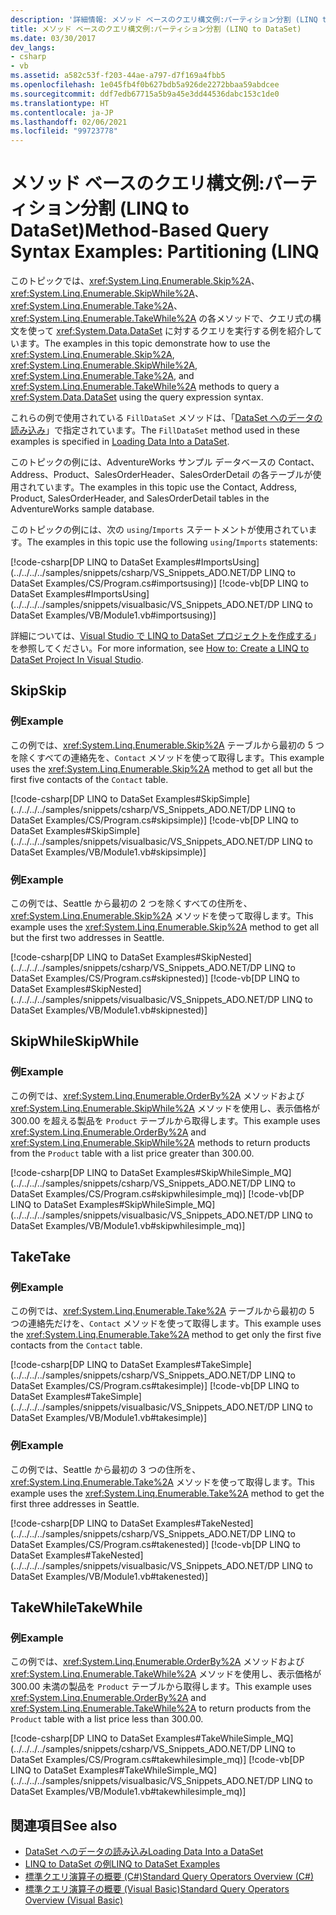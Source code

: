 ```yaml
---
description: '詳細情報: メソッド ベースのクエリ構文例:パーティション分割 (LINQ to DataSet)'
title: メソッド ベースのクエリ構文例:パーティション分割 (LINQ to DataSet)
ms.date: 03/30/2017
dev_langs:
- csharp
- vb
ms.assetid: a582c53f-f203-44ae-a797-d7f169a4fbb5
ms.openlocfilehash: 1e045fb4f0b627bdb5a926de2272bbaa59abdcee
ms.sourcegitcommit: ddf7edb67715a5b9a45e3dd44536dabc153c1de0
ms.translationtype: HT
ms.contentlocale: ja-JP
ms.lasthandoff: 02/06/2021
ms.locfileid: "99723778"
---
```

# <a name="method-based-query-syntax-examples-partitioning-linq"></a><span data-ttu-id="1ac4d-103">メソッド ベースのクエリ構文例:パーティション分割 (LINQ to DataSet)</span><span class="sxs-lookup"><span data-stu-id="1ac4d-103">Method-Based Query Syntax Examples: Partitioning (LINQ</span></span>

<span data-ttu-id="1ac4d-104">このトピックでは、<xref:System.Linq.Enumerable.Skip%2A>、<xref:System.Linq.Enumerable.SkipWhile%2A>、<xref:System.Linq.Enumerable.Take%2A>、<xref:System.Linq.Enumerable.TakeWhile%2A> の各メソッドで、クエリ式の構文を使って <xref:System.Data.DataSet> に対するクエリを実行する例を紹介しています。</span><span class="sxs-lookup"><span data-stu-id="1ac4d-104">The examples in this topic demonstrate how to use the <xref:System.Linq.Enumerable.Skip%2A>, <xref:System.Linq.Enumerable.SkipWhile%2A>, <xref:System.Linq.Enumerable.Take%2A>, and <xref:System.Linq.Enumerable.TakeWhile%2A> methods to query a <xref:System.Data.DataSet> using the query expression syntax.</span></span>  
  
 <span data-ttu-id="1ac4d-105">これらの例で使用されている `FillDataSet` メソッドは、「[DataSet へのデータの読み込み](loading-data-into-a-dataset.md)」で指定されています。</span><span class="sxs-lookup"><span data-stu-id="1ac4d-105">The `FillDataSet` method used in these examples is specified in [Loading Data Into a DataSet](loading-data-into-a-dataset.md).</span></span>  
  
 <span data-ttu-id="1ac4d-106">このトピックの例には、AdventureWorks サンプル データベースの Contact、Address、Product、SalesOrderHeader、SalesOrderDetail の各テーブルが使用されています。</span><span class="sxs-lookup"><span data-stu-id="1ac4d-106">The examples in this topic use the Contact, Address, Product, SalesOrderHeader, and SalesOrderDetail tables in the AdventureWorks sample database.</span></span>  
  
 <span data-ttu-id="1ac4d-107">このトピックの例には、次の `using`/`Imports` ステートメントが使用されています。</span><span class="sxs-lookup"><span data-stu-id="1ac4d-107">The examples in this topic use the following `using`/`Imports` statements:</span></span>  
  
 [!code-csharp[DP LINQ to DataSet Examples#ImportsUsing](../../../../samples/snippets/csharp/VS_Snippets_ADO.NET/DP LINQ to DataSet Examples/CS/Program.cs#importsusing)]
 [!code-vb[DP LINQ to DataSet Examples#ImportsUsing](../../../../samples/snippets/visualbasic/VS_Snippets_ADO.NET/DP LINQ to DataSet Examples/VB/Module1.vb#importsusing)]  
  
 <span data-ttu-id="1ac4d-108">詳細については、[Visual Studio で LINQ to DataSet プロジェクトを作成する](how-to-create-a-linq-to-dataset-project-in-vs.md)」を参照してください。</span><span class="sxs-lookup"><span data-stu-id="1ac4d-108">For more information, see [How to: Create a LINQ to DataSet Project In Visual Studio](how-to-create-a-linq-to-dataset-project-in-vs.md).</span></span>  
  
## <a name="skip"></a><span data-ttu-id="1ac4d-109">Skip</span><span class="sxs-lookup"><span data-stu-id="1ac4d-109">Skip</span></span>  
  
### <a name="example"></a><span data-ttu-id="1ac4d-110">例</span><span class="sxs-lookup"><span data-stu-id="1ac4d-110">Example</span></span>  

 <span data-ttu-id="1ac4d-111">この例では、<xref:System.Linq.Enumerable.Skip%2A> テーブルから最初の 5 つを除くすべての連絡先を、`Contact` メソッドを使って取得します。</span><span class="sxs-lookup"><span data-stu-id="1ac4d-111">This example uses the <xref:System.Linq.Enumerable.Skip%2A> method to get all but the first five contacts of the `Contact` table.</span></span>  
  
 [!code-csharp[DP LINQ to DataSet Examples#SkipSimple](../../../../samples/snippets/csharp/VS_Snippets_ADO.NET/DP LINQ to DataSet Examples/CS/Program.cs#skipsimple)]
 [!code-vb[DP LINQ to DataSet Examples#SkipSimple](../../../../samples/snippets/visualbasic/VS_Snippets_ADO.NET/DP LINQ to DataSet Examples/VB/Module1.vb#skipsimple)]  
  
### <a name="example"></a><span data-ttu-id="1ac4d-112">例</span><span class="sxs-lookup"><span data-stu-id="1ac4d-112">Example</span></span>  

 <span data-ttu-id="1ac4d-113">この例では、Seattle から最初の 2 つを除くすべての住所を、<xref:System.Linq.Enumerable.Skip%2A> メソッドを使って取得します。</span><span class="sxs-lookup"><span data-stu-id="1ac4d-113">This example uses the <xref:System.Linq.Enumerable.Skip%2A> method to get all but the first two addresses in Seattle.</span></span>  
  
 [!code-csharp[DP LINQ to DataSet Examples#SkipNested](../../../../samples/snippets/csharp/VS_Snippets_ADO.NET/DP LINQ to DataSet Examples/CS/Program.cs#skipnested)]
 [!code-vb[DP LINQ to DataSet Examples#SkipNested](../../../../samples/snippets/visualbasic/VS_Snippets_ADO.NET/DP LINQ to DataSet Examples/VB/Module1.vb#skipnested)]  
  
## <a name="skipwhile"></a><span data-ttu-id="1ac4d-114">SkipWhile</span><span class="sxs-lookup"><span data-stu-id="1ac4d-114">SkipWhile</span></span>  
  
### <a name="example"></a><span data-ttu-id="1ac4d-115">例</span><span class="sxs-lookup"><span data-stu-id="1ac4d-115">Example</span></span>  

 <span data-ttu-id="1ac4d-116">この例では、<xref:System.Linq.Enumerable.OrderBy%2A> メソッドおよび <xref:System.Linq.Enumerable.SkipWhile%2A> メソッドを使用し、表示価格が 300.00 を超える製品を `Product` テーブルから取得します。</span><span class="sxs-lookup"><span data-stu-id="1ac4d-116">This example uses <xref:System.Linq.Enumerable.OrderBy%2A> and <xref:System.Linq.Enumerable.SkipWhile%2A> methods to return products from the `Product` table with a list price greater than 300.00.</span></span>  
  
 [!code-csharp[DP LINQ to DataSet Examples#SkipWhileSimple_MQ](../../../../samples/snippets/csharp/VS_Snippets_ADO.NET/DP LINQ to DataSet Examples/CS/Program.cs#skipwhilesimple_mq)]
 [!code-vb[DP LINQ to DataSet Examples#SkipWhileSimple_MQ](../../../../samples/snippets/visualbasic/VS_Snippets_ADO.NET/DP LINQ to DataSet Examples/VB/Module1.vb#skipwhilesimple_mq)]  
  
## <a name="take"></a><span data-ttu-id="1ac4d-117">Take</span><span class="sxs-lookup"><span data-stu-id="1ac4d-117">Take</span></span>  
  
### <a name="example"></a><span data-ttu-id="1ac4d-118">例</span><span class="sxs-lookup"><span data-stu-id="1ac4d-118">Example</span></span>  

 <span data-ttu-id="1ac4d-119">この例では、<xref:System.Linq.Enumerable.Take%2A> テーブルから最初の 5 つの連絡先だけを、`Contact` メソッドを使って取得します。</span><span class="sxs-lookup"><span data-stu-id="1ac4d-119">This example uses the <xref:System.Linq.Enumerable.Take%2A> method to get only the first five contacts from the `Contact` table.</span></span>  
  
 [!code-csharp[DP LINQ to DataSet Examples#TakeSimple](../../../../samples/snippets/csharp/VS_Snippets_ADO.NET/DP LINQ to DataSet Examples/CS/Program.cs#takesimple)]
 [!code-vb[DP LINQ to DataSet Examples#TakeSimple](../../../../samples/snippets/visualbasic/VS_Snippets_ADO.NET/DP LINQ to DataSet Examples/VB/Module1.vb#takesimple)]  
  
### <a name="example"></a><span data-ttu-id="1ac4d-120">例</span><span class="sxs-lookup"><span data-stu-id="1ac4d-120">Example</span></span>  

 <span data-ttu-id="1ac4d-121">この例では、Seattle から最初の 3 つの住所を、<xref:System.Linq.Enumerable.Take%2A> メソッドを使って取得します。</span><span class="sxs-lookup"><span data-stu-id="1ac4d-121">This example uses the <xref:System.Linq.Enumerable.Take%2A> method to get the first three addresses in Seattle.</span></span>  
  
 [!code-csharp[DP LINQ to DataSet Examples#TakeNested](../../../../samples/snippets/csharp/VS_Snippets_ADO.NET/DP LINQ to DataSet Examples/CS/Program.cs#takenested)]
 [!code-vb[DP LINQ to DataSet Examples#TakeNested](../../../../samples/snippets/visualbasic/VS_Snippets_ADO.NET/DP LINQ to DataSet Examples/VB/Module1.vb#takenested)]  
  
## <a name="takewhile"></a><span data-ttu-id="1ac4d-122">TakeWhile</span><span class="sxs-lookup"><span data-stu-id="1ac4d-122">TakeWhile</span></span>  
  
### <a name="example"></a><span data-ttu-id="1ac4d-123">例</span><span class="sxs-lookup"><span data-stu-id="1ac4d-123">Example</span></span>  

 <span data-ttu-id="1ac4d-124">この例では、<xref:System.Linq.Enumerable.OrderBy%2A> メソッドおよび <xref:System.Linq.Enumerable.TakeWhile%2A> メソッドを使用し、表示価格が 300.00 未満の製品を `Product` テーブルから取得します。</span><span class="sxs-lookup"><span data-stu-id="1ac4d-124">This example uses <xref:System.Linq.Enumerable.OrderBy%2A> and <xref:System.Linq.Enumerable.TakeWhile%2A> to return products from the `Product` table with a list price less than 300.00.</span></span>  
  
 [!code-csharp[DP LINQ to DataSet Examples#TakeWhileSimple_MQ](../../../../samples/snippets/csharp/VS_Snippets_ADO.NET/DP LINQ to DataSet Examples/CS/Program.cs#takewhilesimple_mq)]
 [!code-vb[DP LINQ to DataSet Examples#TakeWhileSimple_MQ](../../../../samples/snippets/visualbasic/VS_Snippets_ADO.NET/DP LINQ to DataSet Examples/VB/Module1.vb#takewhilesimple_mq)]  
  
## <a name="see-also"></a><span data-ttu-id="1ac4d-125">関連項目</span><span class="sxs-lookup"><span data-stu-id="1ac4d-125">See also</span></span>

- [<span data-ttu-id="1ac4d-126">DataSet へのデータの読み込み</span><span class="sxs-lookup"><span data-stu-id="1ac4d-126">Loading Data Into a DataSet</span></span>](loading-data-into-a-dataset.md)
- [<span data-ttu-id="1ac4d-127">LINQ to DataSet の例</span><span class="sxs-lookup"><span data-stu-id="1ac4d-127">LINQ to DataSet Examples</span></span>](linq-to-dataset-examples.md)
- [<span data-ttu-id="1ac4d-128">標準クエリ演算子の概要 (C#)</span><span class="sxs-lookup"><span data-stu-id="1ac4d-128">Standard Query Operators Overview (C#)</span></span>](../../../csharp/programming-guide/concepts/linq/standard-query-operators-overview.md)
- [<span data-ttu-id="1ac4d-129">標準クエリ演算子の概要 (Visual Basic)</span><span class="sxs-lookup"><span data-stu-id="1ac4d-129">Standard Query Operators Overview (Visual Basic)</span></span>](../../../visual-basic/programming-guide/concepts/linq/standard-query-operators-overview.md)
